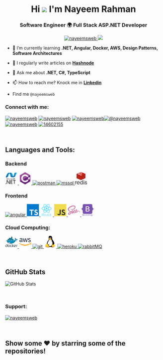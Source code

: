 <h1 align="center">Hi <a href="https://www.gautamkrishnar.com/"><img src="https://media.giphy.com/media/hvRJCLFzcasrR4ia7z/giphy.gif" width="5%"></a> I'm <strong>Nayeem Rahman</strong> </h1>
<h3 align="center">Software Engineer 🌍 Full Stack ASP.NET Developer</h3>

<p align="center"> 
        <a href="https://twitter.com/nayeemsweb" target="blank">
                <img
                src="https://img.shields.io/twitter/follow/nayeemsweb?logo=twitter&style=for-the-badge"
                alt="nayeemsweb" />
        </a>
        <img src ="https://gpvc.arturio.dev/nayeemsweb" style="height: 28px">
</p>


- 🌱 I’m currently learning **.NET, Angular, Docker, AWS, Design Patterns, Software Architectures**

- 📝 I regularly write articles on **[Hashnode](https://nayeemsweb.hashnode.dev/)**

- 💬 Ask me about **.NET, C#, TypeScript**

- 📫 How to reach me? Knock me in **[Linkedin](https://www.linkedin.com/in/nayeemsweb/)**
- Find me `@nayeemsweb`



<h3 align="left">Connect with me:</h3>
<p align="left"></p>
<a href="https://linkedin.com/in/nayeemsweb" target="blank"><img align="center"
        src="https://raw.githubusercontent.com/rahuldkjain/github-profile-readme-generator/master/src/images/icons/Social/linked-in-alt.svg"
        alt="nayeemsweb" height="30" width="40" /></a>
<a href="https://fb.com/nayeemsweb" target="blank"><img align="center"
        src="https://raw.githubusercontent.com/rahuldkjain/github-profile-readme-generator/master/src/images/icons/Social/facebook.svg"
        alt="nayeemsweb" height="30" width="40" /></a>
<a href="https://twitter.com/nayeemsweb" target="blank"><img align="center"
        src="https://raw.githubusercontent.com/rahuldkjain/github-profile-readme-generator/master/src/images/icons/Social/twitter.svg"
        alt="nayeemsweb" height="30" width="40" /></a><a href="https://hashnode.com/@nayeemsweb" target="blank"><img
        align="center"
        src="https://raw.githubusercontent.com/rahuldkjain/github-profile-readme-generator/master/src/images/icons/Social/hashnode.svg"
        alt="@nayeemsweb" height="30" width="40" /></a>
<a href="https://dev.to/nayeemsweb" target="blank"><img align="center"
        src="https://raw.githubusercontent.com/rahuldkjain/github-profile-readme-generator/master/src/images/icons/Social/devto.svg"
        alt="nayeemsweb" height="30" width="40" /></a>
<a href="https://stackoverflow.com/users/14602155" target="blank"><img align="center"
        src="https://raw.githubusercontent.com/rahuldkjain/github-profile-readme-generator/master/src/images/icons/Social/stack-overflow.svg"
        alt="14602155" height="30" width="40" /></a>
</p>

</br>
<h2 align="left">Languages and Tools:</h2>
<h3>Backend</h3>
<p align="left">
    <a href="https://dotnet.microsoft.com/" target="_blank"
        rel="noreferrer"> <img
            src="https://raw.githubusercontent.com/devicons/devicon/master/icons/dot-net/dot-net-original-wordmark.svg"
            alt="dotnet" width="40" height="40" /> </a> 
            <a href="https://www.w3schools.com/cs/" target="_blank"
        rel="noreferrer"> <img
            src="https://raw.githubusercontent.com/devicons/devicon/master/icons/csharp/csharp-original.svg"
            alt="csharp" width="40" height="40" /> </a> 
            <a href="https://postman.com" target="_blank" rel="noreferrer"> <img
            src="https://www.vectorlogo.zone/logos/getpostman/getpostman-icon.svg" alt="postman" width="40"
            height="40" /> </a> 
            <a href="https://www.microsoft.com/en-us/sql-server" target="_blank"
        rel="noreferrer"> <img src="https://www.svgrepo.com/show/303229/microsoft-sql-server-logo.svg" alt="mssql"
            width="40" height="40" /> </a> 
            <a href="https://redis.io" target="_blank" rel="noreferrer"> <img
            src="https://raw.githubusercontent.com/devicons/devicon/master/icons/redis/redis-original-wordmark.svg"
            alt="redis" width="40" height="40" /> </a>
</p>

<h3>Frontend</h3>
<p align="left"> 
    <a href="https://angular.io" target="_blank" rel="noreferrer"> <img
            src="https://angular.io/assets/images/logos/angular/angular.svg" alt="angular" width="40" height="40" />
    </a> 
    <a href="https://www.typescriptlang.org/" target="_blank" rel="noreferrer">
        <img src="https://raw.githubusercontent.com/devicons/devicon/master/icons/typescript/typescript-original.svg"
            alt="typescript" width="40" height="40" /> </a> 
    <a href="https://reactjs.org/" target="_blank" rel="noreferrer"> <img
            src="https://raw.githubusercontent.com/devicons/devicon/master/icons/react/react-original-wordmark.svg"
            alt="react" width="40" height="40" /> </a> 
            <a href="https://developer.mozilla.org/en-US/docs/Web/JavaScript" target="_blank" rel="noreferrer"> <img
            src="https://raw.githubusercontent.com/devicons/devicon/master/icons/javascript/javascript-original.svg"
            alt="javascript" width="40" height="40" /> </a>      
    <a href="https://sass-lang.com" target="_blank" rel="noreferrer">
        <img src="https://raw.githubusercontent.com/devicons/devicon/master/icons/sass/sass-original.svg" alt="sass"
            width="40" height="40" /> </a>
            <a href="https://getbootstrap.com" target="_blank"
        rel="noreferrer"> <img
            src="https://raw.githubusercontent.com/devicons/devicon/master/icons/bootstrap/bootstrap-plain-wordmark.svg"
            alt="bootstrap" width="40" height="40" /> </a>    
    
</p>

<h3 align="left">Cloud Computing:</h3>
<p align="left">
    <a href="https://www.docker.com/" target="_blank"
        rel="noreferrer"> <img
            src="https://raw.githubusercontent.com/devicons/devicon/master/icons/docker/docker-original-wordmark.svg"
            alt="docker" width="40" height="40" /> </a> 
    <a href="https://aws.amazon.com" target="_blank" rel="noreferrer"> <img
            src="https://raw.githubusercontent.com/devicons/devicon/master/icons/amazonwebservices/amazonwebservices-original-wordmark.svg"
            alt="aws" width="40" height="40" /> </a> 
    <a href="https://git-scm.com/" target="_blank" rel="noreferrer">
        <img src="https://www.vectorlogo.zone/logos/git-scm/git-scm-icon.svg" alt="git" width="40" height="40" /> </a>
        <a href="https://www.linux.org/" target="_blank"
        rel="noreferrer"> <img
            src="https://raw.githubusercontent.com/devicons/devicon/master/icons/linux/linux-original.svg" alt="linux"
            width="40" height="40" /> </a> 
    <a href="https://heroku.com" target="_blank" rel="noreferrer"> <img
            src="https://www.vectorlogo.zone/logos/heroku/heroku-icon.svg" alt="heroku" width="40" height="40" /> </a>
    <a href="https://www.rabbitmq.com" target="_blank" rel="noreferrer"> <img
            src="https://www.vectorlogo.zone/logos/rabbitmq/rabbitmq-icon.svg" alt="rabbitMQ" width="40" height="40" />
    </a>
</p>

<br>
<h2>GitHub Stats</h2>
<p><img src="https://github-readme-stats.vercel.app/api?username=nayeemsweb&amp;show_icons=true" alt="GitHub Stats"></p>
<br>
<h3 align="left">Support:</h3>
<p><a href="https://www.buymeacoffee.com/nayeemsweb"> <img align="center"
            src="https://cdn.buymeacoffee.com/buttons/v2/default-yellow.png" height="50" width="210"
            alt="nayeemsweb" /></a></p><br>
            
## Show some ❤️ by starring some of the repositories!